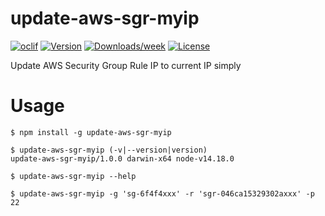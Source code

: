 # update-aws-sgr-myip

[![oclif](https://img.shields.io/badge/cli-oclif-brightgreen.svg)](https://oclif.io)
[![Version](https://img.shields.io/npm/v/update-aws-sgr-myip.svg)](https://npmjs.org/package/update-aws-sgr-myip)
[![Downloads/week](https://img.shields.io/npm/dw/update-aws-sgr-myip.svg)](https://npmjs.org/package/update-aws-sgr-myip)
[![License](https://img.shields.io/npm/l/update-aws-sgr-myip.svg)](https://github.com/mosluce/update-aws-sgr-myip/blob/master/package.json)

Update AWS Security Group Rule IP to current IP simply

# Usage

<!-- usage -->

```sh-session
$ npm install -g update-aws-sgr-myip

$ update-aws-sgr-myip (-v|--version|version)
update-aws-sgr-myip/1.0.0 darwin-x64 node-v14.18.0

$ update-aws-sgr-myip --help

$ update-aws-sgr-myip -g 'sg-6f4f4xxx' -r 'sgr-046ca15329302axxx' -p 22
```

<!-- usagestop -->
